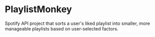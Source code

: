 # PlaylistMonkey
Spotify API project that sorts a user's liked playlist into smaller, more manageable playlists based on user-selected factors.
